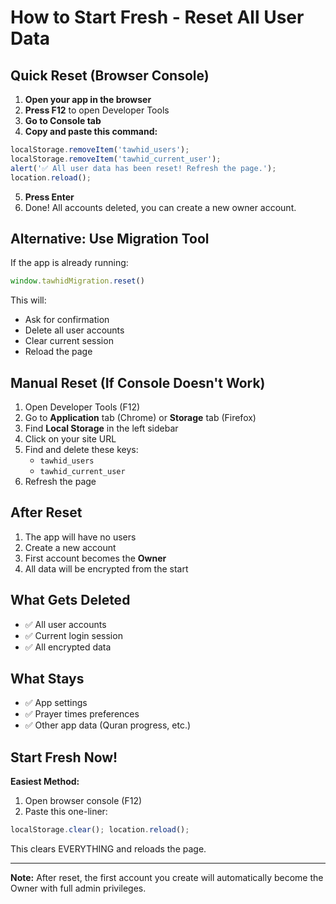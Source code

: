 # How to Start Fresh - Reset All User Data

## Quick Reset (Browser Console)

1. **Open your app in the browser**
2. **Press F12** to open Developer Tools
3. **Go to Console tab**
4. **Copy and paste this command:**

```javascript
localStorage.removeItem('tawhid_users');
localStorage.removeItem('tawhid_current_user');
alert('✅ All user data has been reset! Refresh the page.');
location.reload();
```

5. **Press Enter**
6. Done! All accounts deleted, you can create a new owner account.

## Alternative: Use Migration Tool

If the app is already running:

```javascript
window.tawhidMigration.reset()
```

This will:
- Ask for confirmation
- Delete all user accounts
- Clear current session
- Reload the page

## Manual Reset (If Console Doesn't Work)

1. Open Developer Tools (F12)
2. Go to **Application** tab (Chrome) or **Storage** tab (Firefox)
3. Find **Local Storage** in the left sidebar
4. Click on your site URL
5. Find and delete these keys:
   - `tawhid_users`
   - `tawhid_current_user`
6. Refresh the page

## After Reset

1. The app will have no users
2. Create a new account
3. First account becomes the **Owner**
4. All data will be encrypted from the start

## What Gets Deleted

- ✅ All user accounts
- ✅ Current login session
- ✅ All encrypted data

## What Stays

- ✅ App settings
- ✅ Prayer times preferences
- ✅ Other app data (Quran progress, etc.)

## Start Fresh Now!

**Easiest Method:**
1. Open browser console (F12)
2. Paste this one-liner:
```javascript
localStorage.clear(); location.reload();
```

This clears EVERYTHING and reloads the page.

---

**Note:** After reset, the first account you create will automatically become the Owner with full admin privileges.
